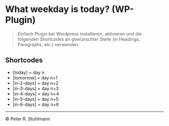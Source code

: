 # What weekday is today? (WP-Plugin)

> Einfach Plugin bei Wordpress installieren, aktivieren und die folgenden Shortcodes an gewünschter Stelle (in Headings, Paragraphs, etc.) verwenden.

## Shortcodes

- [today] = day n
- [tomorrow] = day n+1
- [in-2-days] = day n+2
- [in-3-days] = day n+3
- [in-4-days] = day n+4
- [in-5-days] = day n+5
- [in-6-days] = day n+6

---

&copy; Peter R. Stuhlmann